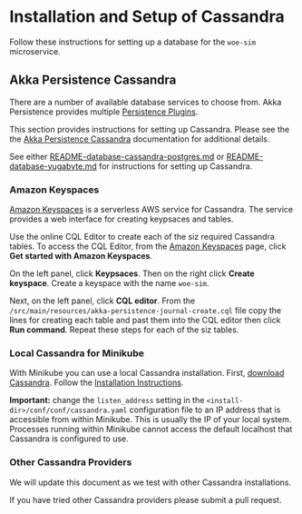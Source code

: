 
# Installation and Setup of Cassandra

Follow these instructions for setting up a database for the `woe-sim` microservice.

## Akka Persistence Cassandra

There are a number of available database services to choose from. Akka Persistence provides multiple 
[Persistence Plugins](https://doc.akka.io/docs/akka/current/persistence-plugins.html).

This section provides instructions for setting up Cassandra. Please see the the 
[Akka Persistence Cassandra](https://doc.akka.io/docs/akka-persistence-cassandra/current/)
documentation for additional details.

See either 
[README-database-cassandra-postgres.md](https://github.com/mckeeh3/woe-sim/blob/master/README-database-cassandra-postgres.md) 
or 
[README-database-yugabyte.md](https://github.com/mckeeh3/woe-sim/blob/master/README-database-yugabyte.md)
for instructions for setting up Cassandra.


### Amazon Keyspaces

[Amazon Keyspaces](https://aws.amazon.com/keyspaces/) is a serverless AWS service for Cassandra. The service provides a web interface for creating keypsaces and tables.

Use the online CQL Editor to create each of the siz required Cassandra tables. To access the CQL Editor, from the 
[Amazon Keyspaces](https://aws.amazon.com/keyspaces/)
page, click **Get started with Amazon Keyspaces**.

On the left panel, click **Keypsaces**. Then on the right click **Create keyspace**. Create a keyspace  with the name `woe-sim`.

Next, on the left panel, click **CQL editor**. From the `/src/main/resources/akka-persistence-journal-create.cql` file copy the lines for creating each table and past them into the CQL editor then click **Run command**. Repeat these steps for each of the siz tables.

### Local Cassandra for Minikube

With Minikube you can use a local Cassandra installation. First, 
[download Cassandra](https://cassandra.apache.org/download/). Follow the 
[Installation Instructions](https://cassandra.apache.org/doc/latest/getting_started/installing.html).

**Important:** change the `listen_address` setting in the `<install-dir>/conf/conf/cassandra.yaml` configuration file to an IP address that is accessible from within Minikube. This is usually the IP of your local system. Processes running within Minikube cannot access the default localhost that Cassandra is configured to use. 

### Other Cassandra Providers

We will update this document as we test with other Cassandra installations. 

If you have tried other Cassandra providers please submit a pull request.
